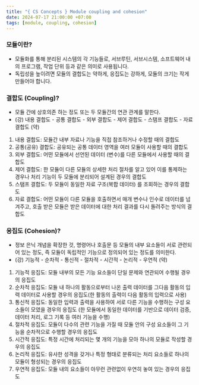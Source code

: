 ```yaml
---
title: "{ CS Concepts } Module coupling and cohesion"
date: 2024-07-17 21:00:00 +07:00
tags: [module, coupling, cohesion]
---
```


### 모듈이란?

- 모듈화를 통해 분리된 시스템의 각 기능들로, 서브루틴, 서브시스템, 소프트웨어 내의 프로그램, 작업 단위 등과 같은 의미로 사용됩니다.
- 독립성을 높이려면 모듈의 결합도는 약하게, 응집도는 강하게, 모듈의 크기는 작게 만들어야 합니다.

### 결합도 (Coupling)?

- 모듈 간에 상호의존 하는 정도 또는 두 모듈간의 연관 관계를 말한다.
- (강) 내용 결합도 - 공통 결합도 - 외부 결합도 - 제어 결합도 - 스탬프 결합도 - 자료 결합도 (약)

1. 내용 결합도: 모듈간 내부 자료나 기능을 직접 참조하거나 수정할 때의 결합도
2. 공통(공유) 결합도: 공유되는 공통 데이터 영역을 여러 모듈이 사용할 때의 결합도
3. 외부 결합도: 어떤 모듈에서 선언된 데이터 (변수)를 다른 모듈에서 사용할 때의 결합도
4. 제어 결합도: 한 모듈이 다른 모듈의 상세한 처리 절차를 알고 있어 이를 통제하는 경우나 처리 기능이 두 모듈에 분리되어 설계된 경우의 결합도
5. 스탬프 결합도: 두 모듈이 동일한 자료 구조(복합 데이터) 를 조회하는 경우의 결합도
6. 자료 결합도: 어떤 모듈이 다른 모듈을 호출하면서 매개 변수나 인수로 데이터를 넘겨주고, 호출 받은 모듈은 받은 데이터에 대한 처리 결과를 다시 돌려주는 방식의 결합도

### 응집도 (Cohesion)?

- 정보 은닉 개념을 확장한 것, 명령어나 호출문 등 모듈의 내부 요소들이 서로 관련되어 있는 정도, 즉 모듈이 독립적인 기능으로 정의되어 있는 정도를 의미한다.
- (강) 기능적 - 순차적 - 통신적 - 절차적 - 시간적 - 논리적 - 우연적 (약)

1. 기능적 응집도: 모듈 내부의 모든 기능 요소들이 단일 문제와 연관되어 수행될 경우의 응집도
2. 순차적 응집도: 모듈 내 하나의 활동으로부터 나온 출력 데이터를 그다음 활동의 입력 데이터로 사용할 경우의 응집도(한 활동의 출력이 다음 활동의 입력으로 사용)
3. 통신적 응집도: 동일한 입력과 출력을 사용하여 서로 다른 기능을 수행하는 구성 요소들이 모였을 경우의 응집도 (한 모듈에서 동일한 데이터를 기반으로 데이터 검증, 데이터 처리, 로그 기록 등 여러 기능을 수행)
4. 절차적 응집도: 모듈이 다수의 관련 기능을 가질 때 모듈 안의 구성 요소들이 그 기능을 순차적으로 수행할 경우의 응집도
5. 시간적 응집도: 특정 시간에 처리되는 몇 개의 기능을 모아 하나의 모듈로 작성할 경우의 응집도
6. 논리적 응집도: 유사한 성격을 갖거나 특정 형태로 분류되는 처리 요소들로 하나의 모듈이 형성되는 경우의 응집도
7. 우연적 응집도: 모듈 내의 요소들이 아무런 관련없이 우연히 놓여 있는 경우의 응집도

